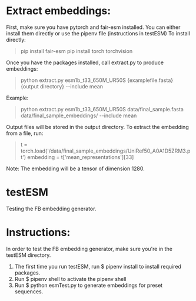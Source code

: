 # Extract embeddings:

First, make sure you have pytorch and fair-esm installed. You can either install them directly or use the pipenv file (instructions in testESM)
To install directly: 
> pip install fair-esm
> pip install torch torchvision

Once you have the packages installed, call extract.py to produce embeddings:
> python extract.py esm1b_t33_650M_UR50S {examplefile.fasta} {output directory} --include mean

Example: 
> python extract.py esm1b_t33_650M_UR50S data/final_sample.fasta data/final_sample_embeddings/ --include mean

Output files will be stored in the output directory. To extract the embedding from a file, run:
> t = torch.load('/data/final_sample_embeddings/UniRef50_A0A1D5ZRM3.pt')
> embedding = t['mean_representations'][33]

Note: The embedding will be a tensor of dimension 1280. 

# testESM
Testing the FB embedding generator. 

# Instructions:
In order to test the FB embedding generator, make sure you're in the testESM directory. 

1. The first time you run testESM, run $ pipenv install to install required packages. 
2. Run $ pipenv shell to activate the pipenv shell
3. Run $ python esmTest.py to generate embeddings for preset sequences.
